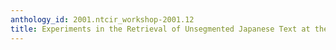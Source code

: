 ```yaml
---
anthology_id: 2001.ntcir_workshop-2001.12
title: Experiments in the Retrieval of Unsegmented Japanese Text at the NTCIR-2 Workshop
---
```

